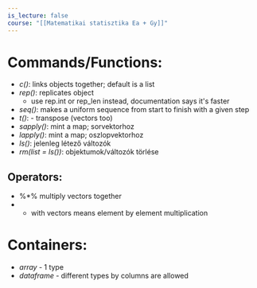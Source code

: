 ```yaml
---
is_lecture: false
course: "[[Matematikai statisztika Ea + Gy]]"
---
```

# Commands/Functions:
- *c()*: links objects together; default is a list
- *rep()*: replicates object 
	- use rep.int or rep_len instead, documentation says it's faster
- *seq()*: makes a uniform sequence from start to finish with a given step
- *t()*: - transpose (vectors too)
- *sapply()*: mint a map;  sorvektorhoz
- *lapply()*: mint a map; oszlopvektorhoz
- *ls()*: jelenleg létező változók
- *rm(list = ls())*: objektumok/változók törlése
## Operators:
- %$*$% multiply vectors together
- * with vectors means element by element multiplication
# Containers:
- *array* - 1 type
- *dataframe* - different types by columns are allowed
